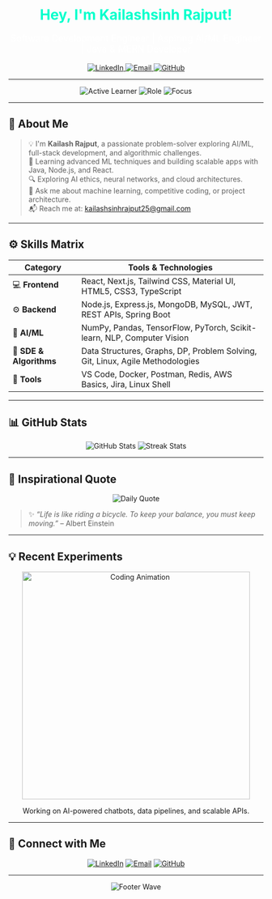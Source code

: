 <div align="center">
  <h1 style="color:#00FFCC;">Hey, I'm Kailashsinh Rajput!</h1>
  <p style="font-size:18px; color:#FFFFFF;">
    Software Development Engineer | Aspiring AI/ML Engineer | Java & MERN Developer
  </p>

  <p>
    <a href="https://www.linkedin.com/in/kailash-rajput-25" target="_blank">
      <img src="https://img.shields.io/badge/LinkedIn-0077B5?style=for-the-badge&logo=linkedin&logoColor=white&label=Connect" alt="LinkedIn" />
    </a>
    <a href="mailto:kailashsinhrajput25@gmail.com">
      <img src="https://img.shields.io/badge/Email-D14836?style=for-the-badge&logo=gmail&logoColor=white&label=Contact" alt="Email" />
    </a>
    <a href="https://github.com/KailashRajput">
      <img src="https://img.shields.io/badge/GitHub-181717?style=for-the-badge&logo=github&logoColor=white&label=Explore" alt="GitHub" />
    </a>
  </p>
</div>

---

<div align="center">
  <img src="https://img.shields.io/badge/STATUS-Active%20Learner-brightgreen?style=for-the-badge" alt="Active Learner" />
  <img src="https://img.shields.io/badge/ROLE-AI%2FML%20Engineer-blue?style=for-the-badge" alt="Role" />
  <img src="https://img.shields.io/badge/FOCUS-Problem%20Solving-orange?style=for-the-badge" alt="Focus" />
</div>

---

## 🚀 About Me

> 💡 I'm **Kailash Rajput**, a passionate problem-solver exploring AI/ML, full-stack development, and algorithmic challenges.  
> 🌱 Learning advanced ML techniques and building scalable apps with Java, Node.js, and React.  
> 🔍 Exploring AI ethics, neural networks, and cloud architectures.  
> 💬 Ask me about machine learning, competitive coding, or project architecture.  
> 📬 Reach me at: kailashsinhrajput25@gmail.com

---

## ⚙️ Skills Matrix

<div align="center">

| **Category** | **Tools & Technologies** |
|--------------|--------------------------|
| 💻 **Frontend** | React, Next.js, Tailwind CSS, Material UI, HTML5, CSS3, TypeScript |
| ⚙️ **Backend** | Node.js, Express.js, MongoDB, MySQL, JWT, REST APIs, Spring Boot |
| 🤖 **AI/ML** | NumPy, Pandas, TensorFlow, PyTorch, Scikit-learn, NLP, Computer Vision |
| 🧩 **SDE & Algorithms** | Data Structures, Graphs, DP, Problem Solving, Git, Linux, Agile Methodologies |
| 🔧 **Tools** | VS Code, Docker, Postman, Redis, AWS Basics, Jira, Linux Shell |

</div>

---

## 📊 GitHub Stats

<div align="center">
  <img src="https://github-readme-stats.vercel.app/api?username=KailashRajput&show_icons=true&theme=tokyonight&hide_border=true" alt="GitHub Stats" />
  <img src="https://github-readme-streak-stats.herokuapp.com/?user=KailashRajput&theme=tokyonight&hide_border=true" alt="Streak Stats" />
</div>

---

## 🌠 Inspirational Quote

<div align="center">
  <img src="https://quotes-github-readme.vercel.app/api?type=horizontal&theme=dark&animation=fadeIn&author=Albert%20Einstein" alt="Daily Quote" />
</div>

> ✨ *“Life is like riding a bicycle. To keep your balance, you must keep moving.”* – Albert Einstein

---

## 💡 Recent Experiments

<div align="center">
  <img src="https://user-images.githubusercontent.com/74038190/225813708-98b745f2-7d22-48cf-9150-083f1b00d6c9.gif" width="450" alt="Coding Animation" />
  <p>Working on AI-powered chatbots, data pipelines, and scalable APIs.</p>
</div>

---

## 🔗 Connect with Me

<div align="center">
  <a href="https://www.linkedin.com/in/kailash-rajput-25" target="_blank"><img src="https://img.shields.io/badge/LinkedIn-0077B5?style=for-the-badge&logo=linkedin&logoColor=white&label=Connect" alt="LinkedIn" /></a>
  <a href="mailto:kailashsinhrajput25@gmail.com"><img src="https://img.shields.io/badge/Email-D14836?style=for-the-badge&logo=gmail&logoColor=white&label=Contact" alt="Email" /></a>
  <a href="https://github.com/KailashRajput"><img src="https://img.shields.io/badge/GitHub-181717?style=for-the-badge&logo=github&logoColor=white&label=Explore" alt="GitHub" /></a>
</div>

---

<div align="center">
  <img src="https://capsule-render.vercel.app/api?type=waving&color=gradient&customColorList=2&height=100&section=footer&text=Thanks+for+visiting!&fontSize=16&fontColor=fff&animation=twinkling" alt="Footer Wave" />
</div>
